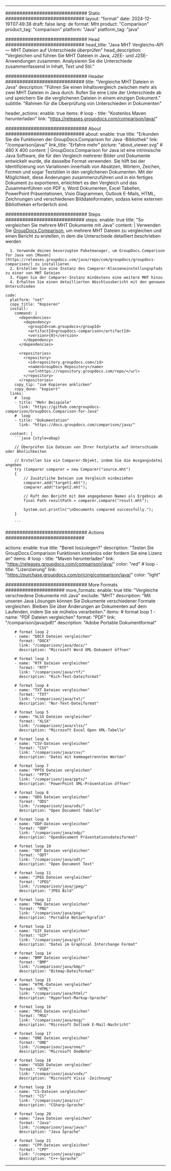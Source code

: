 
---
############################# Static ############################
layout: "format"
date:  2024-12-19T07:49:38
draft: false
lang: de
format: Mht
product: "Comparison"
product_tag: "comparison"
platform: "Java"
platform_tag: "java"

############################# Head ############################
head_title: "Java MHT Vergleichs-API — MHT Dateien auf Unterschiede überprüfen"
head_description: "Vergleichen und führen Sie MHT Dateien in Java, J2EE- und J2SE-Anwendungen zusammen. Analysieren Sie die Unterschiede zusammenfassend in Inhalt, Text und Stil."

############################# Header ############################
title: "Vergleiche MHT Dateien in Java" 
description: "Führen Sie einen Inhaltsvergleich zwischen mehr als zwei MHT Dateien in Java durch. Rufen Sie eine Liste der Unterschiede ab und speichern Sie die verglichenen Dateien in einem einzigen Dokument."
subtitle: "Rahmen für die Überprüfung von Unterschieden in Dokumenten" 

header_actions:
  enable: true
  items:
    #  loop
    - title: "Kostenlos Maven herunterladen"
      link: "https://releases.groupdocs.com/comparison/java/"
      
############################# About ############################
about:
    enable: true
    title: "Erkunden Sie die Funktionen der GroupDocs.Comparison for Java -Bibliothek"
    link: "/comparison/java/"
    link_title: "Erfahre mehr"
    picture: "about_viewer.svg" # 480 X 400
    content: |
       GroupDocs.Comparison for Java ist eine intrinsische Java Software, die für den Vergleich mehrerer Bilder und Dokumente entwickelt wurde, die dasselbe Format verwenden. Sie hilft bei der Identifizierung von Variationen innerhalb von Absätzen, Wörtern, Zeichen, Formen und sogar Textstilen in den verglichenen Dokumenten. Mit der Möglichkeit, diese Änderungen zusammenzuführen und in ein fertiges Dokument zu exportieren, erleichtert es den Vergleich und das Zusammenführen von PDF s, Word Dokumenten, Excel Tabellen, PowerPoint Präsentationen, Visio Diagrammen, Outlook E-Mails, HTML, Zeichnungen und verschiedenen Bilddateiformaten, sodass keine externen Bibliotheken erforderlich sind.

############################# Steps ############################
steps:
    enable: true
    title: "So vergleichen Sie mehrere MHT Dokumente mit Java"
    content: |
      Verwenden Sie [GroupDocs.Comparison](https://products.groupdocs.com/comparison/java/), um mehrere MHT Dateien zu vergleichen und einen Bericht zu erstellen, in dem die Unterschiede detailliert beschrieben werden
      
      1. Verwende deinen bevorzugten Paketmanager, um GroupDocs.Comparison for Java von [Maven](https://releases.groupdocs.com/java/repo/com/groupdocs/groupdocs-comparison/) zu installieren
      2. Erstellen Sie eine Instanz des Comparer-Klasseneinstellungspfads zu einer von MHT Dateien
      3. Fügen Sie der Comparer-Instanz mindestens eine weitere MHT hinzu
      4. Erhalten Sie einen detaillierten Abschlussbericht mit den genauen Unterschieden
   
    code:
      platform: "net"
      copy_title: "Kopieren"
      install:
        command: |
          <dependencies>
            <dependency>
              <groupId>com.groupdocs</groupId>
              <artifactId>groupdocs-comparison</artifactId>
              <version>{0}</version>
            </dependency>
          </dependencies>

          <repositories>
            <repository>
              <id>repository.groupdocs.com</id>
              <name>GroupDocs Repository</name>
              <url>https://repository.groupdocs.com/repo/</url>
            </repository>
          </repositories>
        copy_tip: "zum Kopieren anklicken"
        copy_done: "kopiert"
      links:
        #  loop
        - title: "Mehr Beispiele"
          link: "https://github.com/groupdocs-comparison/GroupDocs.Comparison-for-Java"
        #  loop
        - title: "Dokumentation"
          link: "https://docs.groupdocs.com/comparison/java/"
          
      content: |
        ```java {style=abap}

        // Überprüfen Sie Dateien von Ihrer Festplatte auf Unterschiede oder Ähnlichkeiten

        // Erstellen Sie ein Comparer-Objekt, indem Sie die Ausgangsdatei angeben
        try (Comparer comparer = new Comparer("source.mht") 
        {
            // Zusätzliche Dateien zum Vergleich einbeziehen
        	comparer.add("target1.mht");
            comparer.add("target2.mht");

            // Ruft den Bericht mit dem angegebenen Namen als Ergebnis ab
            final Path resultPath = comparer.compare("result.mht"); 

            System.out.println("\nDocuments compared successfully.");
        }
        
        ```            

############################# Actions ############################

actions:
  enable: true
  title: "Bereit loszulegen?"
  description: "Testen Sie GroupDocs.Comparison Funktionen kostenlos oder fordern Sie eine Lizenz an"
  items:
    #  loop
    - title: "Maven herunterladen"
      link: "https://releases.groupdocs.com/comparison/java/"
      color: "red"
        #  loop
    - title: "Lizenzierung"
      link: "https://purchase.groupdocs.com/pricing/comparison/java/"
      color: "light"


############################# More Formats #####################
more_formats:
    enable: true
    title: "Vergleiche verschiedene Dokumente mit Java"
    exclude: "MHT"
    description: "Mit unseren Java Lösungen können Sie Dokumente verschiedener Formate vergleichen. Bleiben Sie über Änderungen an Dokumenten auf dem Laufenden, indem Sie sie mühelos verarbeiten."
    items: 
        # format loop 1
        - name: "PDF Dateien vergleichen"
          format: "PDF"
          link: "/comparison/java/pdf/"
          description: "Adobe Portable Dokumentformat"

        # format loop 2
        - name: "DOCX Dateien vergleichen"
          format: "DOCX"
          link: "/comparison/java/docx/"
          description: "Microsoft Word XML-Dokument öffnen"

        # format loop 3
        - name: "RTF Dateien vergleichen"
          format: "RTF"
          link: "/comparison/java/rtf/"
          description: "Rich-Text-Dateiformat"

        # format loop 4
        - name: "TXT Dateien vergleichen"
          format: "TXT"
          link: "/comparison/java/txt/"
          description: "Nur-Text-Dateiformat"

        # format loop 5
        - name: "XLSX Dateien vergleichen"
          format: "XLSX"
          link: "/comparison/java/xlsx/"
          description: "Microsoft Excel Open XML-Tabelle"

        # format loop 6
        - name: "CSV-Dateien vergleichen"
          format: "CSV"
          link: "/comparison/java/csv/"
          description: "Datei mit kommagetrennten Werten"

        # format loop 7
        - name: "PPTX Dateien vergleichen"
          format: "PPTX"
          link: "/comparison/java/pptx/"
          description: "PowerPoint XML-Präsentation öffnen"

        # format loop 8
        - name: "ODS Dateien vergleichen"
          format: "ODS"
          link: "/comparison/java/ods/"
          description: "Open Document Tabelle"

        # format loop 9
        - name: "ODP-Dateien vergleichen"
          format: "ODP"
          link: "/comparison/java/odp/"
          description: "OpenDocument Präsentationsdateiformat"

        # format loop 10
        - name: "ODT Dateien vergleichen"
          format: "ODT"
          link: "/comparison/java/odt/"
          description: "Open Document Text"

        # format loop 11
        - name: "JPEG Dateien vergleichen"
          format: "JPEG"
          link: "/comparison/java/jpeg/"
          description: "JPEG Bild"

        # format loop 12
        - name: "PNG Dateien vergleichen"
          format: "PNG"
          link: "/comparison/java/png/"
          description: "Portable Netzwerkgrafik"

        # format loop 13
        - name: "GIF Dateien vergleichen"
          format: "GIF"
          link: "/comparison/java/gif/"
          description: "Datei im Graphical Interchange Format"

        # format loop 14
        - name: "BMP Dateien vergleichen"
          format: "BMP"
          link: "/comparison/java/bmp/"
          description: "Bitmap-Dateiformat"

        # format loop 15
        - name: "HTML-Dateien vergleichen"
          format: "HTML"
          link: "/comparison/java/html/"
          description: "Hypertext-Markup-Sprache"

        # format loop 16
        - name: "MSG Dateien vergleichen"
          format: "MSG"
          link: "/comparison/java/msg/"
          description: "Microsoft Outlook E-Mail-Nachricht"

        # format loop 17
        - name: "ONE Dateien vergleichen"
          format: "ONE"
          link: "/comparison/java/one/"
          description: "Microsoft OneNote"

        # format loop 18
        - name: "VSDX Dateien vergleichen"
          format: "VSDX"
          link: "/comparison/java/vsdx/"
          description: "Microsoft Visio -Zeichnung"

        # format loop 19
        - name: "CS-Dateien vergleichen"
          format: "CS"
          link: "/comparison/java/cs/"
          description: "CSharp-Sprache"

        # format loop 20
        - name: "Java Dateien vergleichen"
          format: "Java"
          link: "/comparison/java/java/"
          description: "Java Sprache"
          
        # format loop 21
        - name: "CPP-Dateien vergleichen"
          format: "CPP"
          link: "/comparison/java/cpp/"
          description: "C++-Sprache"
---